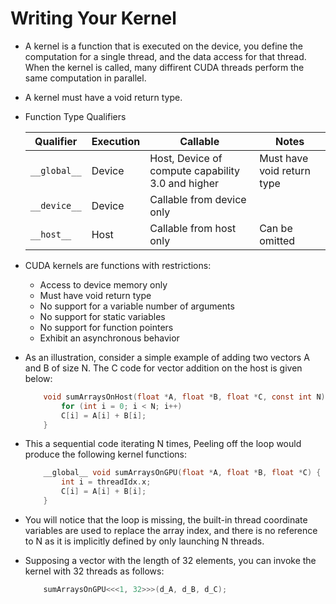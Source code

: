 # Writing Your Kernel

- A kernel is a function that is executed on the device, you define the computation for a single thread, and the data access for that thread. When the kernel is called, many diffirent CUDA threads perform the same computation in parallel.
- A kernel must have a void return type.
- Function Type Qualifiers

    | Qualifier | Execution | Callable | Notes |
    |-----------|-----------|----------|-------|
    | `__global__` | Device | Host, Device of compute capability 3.0 and higher | Must have void return type |
    | `__device__` | Device | Callable from device only | |
    | `__host__` | Host | Callable from host only | Can be omitted |

- CUDA kernels are functions with restrictions:
    - Access to device memory only
    - Must have void return type
    - No support for a variable number of arguments
    - No support for static variables
    - No support for function pointers
    - Exhibit an asynchronous behavior

- As an illustration, consider a simple example of adding two vectors A and B of size N. The C code for vector addition on the host is given below:
    ```c    
        void sumArraysOnHost(float *A, float *B, float *C, const int N) {
            for (int i = 0; i < N; i++)
            C[i] = A[i] + B[i];
        }
    ```
- This a sequential code iterating N times, Peeling off the loop would produce the following kernel functions:
    ```c
        __global__ void sumArraysOnGPU(float *A, float *B, float *C) {
            int i = threadIdx.x;
            C[i] = A[i] + B[i];
        }
    ```
- You will notice that the loop is missing, the built-in thread coordinate variables are used to replace the array index, and there is no reference to N as it is implicitly defined by only launching N threads.
- Supposing a vector with the length of 32 elements, you can invoke the kernel with 32 threads as follows:
    ```c
        sumArraysOnGPU<<<1, 32>>>(d_A, d_B, d_C);
    ```